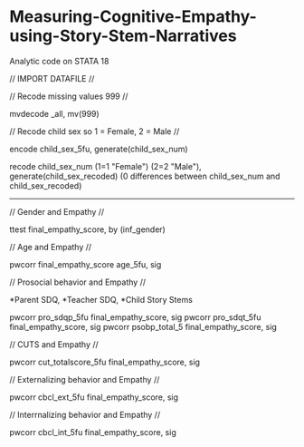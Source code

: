 # Measuring-Cognitive-Empathy-using-Story-Stem-Narratives
Analytic code on STATA 18

// IMPORT DATAFILE //

// Recode missing values 999 //

mvdecode _all, mv(999)

// Recode child sex so 1 = Female, 2 = Male //

encode child_sex_5fu, generate(child_sex_num)

recode child_sex_num (1=1 "Female") (2=2 "Male"), generate(child_sex_recoded)
(0 differences between child_sex_num and child_sex_recoded)

------------------------------------------------------------------------------

// Gender and Empathy //

ttest final_empathy_score, by (inf_gender)

// Age and Empathy //

pwcorr final_empathy_score age_5fu, sig

// Prosocial behavior and Empathy // 

*Parent SDQ, *Teacher SDQ, *Child Story Stems

pwcorr pro_sdqp_5fu final_empathy_score, sig 
pwcorr pro_sdqt_5fu final_empathy_score, sig
pwcorr psobp_total_5 final_empathy_score, sig

// CUTS and Empathy //

pwcorr cut_totalscore_5fu final_empathy_score, sig

// Externalizing behavior and Empathy //

pwcorr cbcl_ext_5fu final_empathy_score, sig 

// Interrnalizing behavior and Empathy //

pwcorr cbcl_int_5fu final_empathy_score, sig

